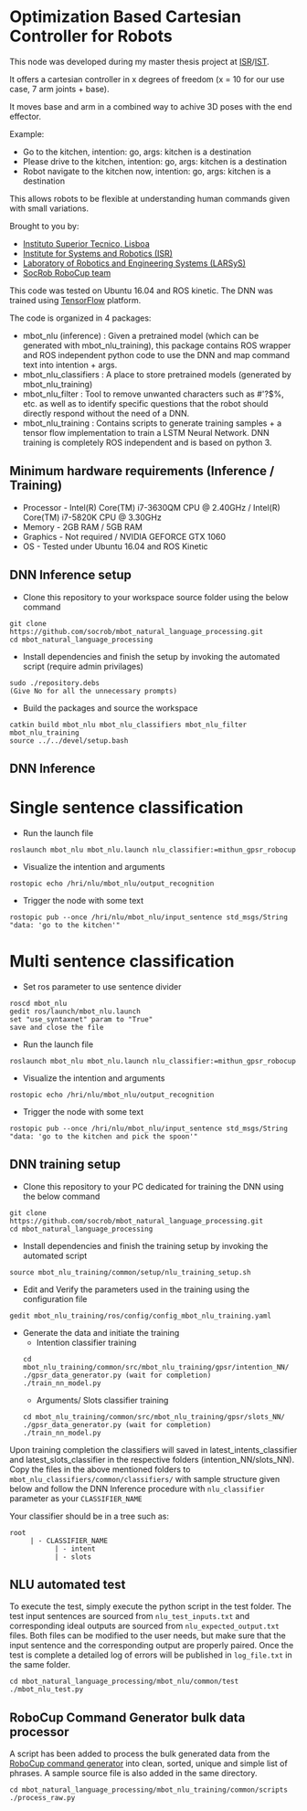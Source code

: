 # Optimization Based Cartesian Controller for Robots

This node was developed during my master thesis project at [ISR](http://welcome.isr.tecnico.ulisboa.pt/)/[IST](https://tecnico.ulisboa.pt/pt/).

It offers a cartesian controller in x degrees of freedom (x = 10 for our use case, 7 arm joints + base).

It moves base and arm in a combined way to achive 3D poses with the end effector.

Example:

- Go to the kitchen,                 intention: go, args: kitchen is a destination
- Please drive to the kitchen,       intention: go, args: kitchen is a destination
- Robot navigate to the kitchen now, intention: go, args: kitchen is a destination

This allows robots to be flexible at understanding human commands given with small variations.

Brought to you by:
- [Instituto Superior Tecnico, Lisboa](http://welcome.isr.tecnico.ulisboa.pt/)
- [Institute for Systems and Robotics (ISR)](http://welcome.isr.tecnico.ulisboa.pt/)
- [Laboratory of Robotics and Engineering Systems (LARSyS)](http://larsys.pt/)
- [SocRob RoboCup team](http://socrob.isr.tecnico.ulisboa.pt)

This code was tested on Ubuntu 16.04 and ROS kinetic. The DNN was trained using [TensorFlow](https://www.tensorflow.org/) platform.

The code is organized in 4 packages:

- mbot_nlu (inference) : Given a pretrained model (which can be generated with mbot_nlu_training), this package contains ROS wrapper and ROS independent
python code to use the DNN and map command text into intention + args.
- mbot_nlu_classifiers : A place to store pretrained models (generated by mbot_nlu_training)
- mbot_nlu_filter : Tool to remove unwanted characters such as #'?$%, etc. as well as to identify specific questions that the robot should
directly respond without the need of a DNN.
- mbot_nlu_training : Contains scripts to generate training samples + a tensor flow implementation to train a LSTM Neural Network.
DNN training is completely ROS independent and is based on python 3.

## Minimum hardware requirements (Inference / Training)
- Processor -  Intel(R) Core(TM) i7-3630QM CPU @ 2.40GHz / Intel(R) Core(TM) i7-5820K CPU @ 3.30GHz
- Memory -  2GB RAM / 5GB RAM
- Graphics -  Not required / NVIDIA GEFORCE GTX 1060
- OS -  Tested under Ubuntu 16.04 and ROS Kinetic

## DNN Inference setup

- Clone this repository to your workspace source folder using the below command  
~~~~
git clone https://github.com/socrob/mbot_natural_language_processing.git  
cd mbot_natural_language_processing
~~~~
- Install dependencies and finish the setup by invoking the automated script (require admin privilages)  
~~~~
sudo ./repository.debs
(Give No for all the unnecessary prompts)
~~~~
- Build the packages and source the workspace
~~~~
catkin build mbot_nlu mbot_nlu_classifiers mbot_nlu_filter mbot_nlu_training
source ../../devel/setup.bash
~~~~

## DNN Inference

# Single sentence classification

- Run the launch file
~~~~
roslaunch mbot_nlu mbot_nlu.launch nlu_classifier:=mithun_gpsr_robocup
~~~~
- Visualize the intention and arguments
~~~~
rostopic echo /hri/nlu/mbot_nlu/output_recognition
~~~~
- Trigger the node with some text
~~~~
rostopic pub --once /hri/nlu/mbot_nlu/input_sentence std_msgs/String "data: 'go to the kitchen'"
~~~~

# Multi sentence classification

- Set ros parameter to use sentence divider
~~~~
roscd mbot_nlu
gedit ros/launch/mbot_nlu.launch
set "use_syntaxnet" param to "True"
save and close the file
~~~~
- Run the launch file
~~~~
roslaunch mbot_nlu mbot_nlu.launch nlu_classifier:=mithun_gpsr_robocup
~~~~
- Visualize the intention and arguments
~~~~
rostopic echo /hri/nlu/mbot_nlu/output_recognition
~~~~
- Trigger the node with some text
~~~~
rostopic pub --once /hri/nlu/mbot_nlu/input_sentence std_msgs/String "data: 'go to the kitchen and pick the spoon'"
~~~~

## DNN training setup

- Clone this repository to your PC dedicated for training the DNN using the below command  
~~~~
git clone https://github.com/socrob/mbot_natural_language_processing.git  
cd mbot_natural_language_processing
~~~~
- Install dependencies and finish the training setup by invoking the automated script  
~~~~
source mbot_nlu_training/common/setup/nlu_training_setup.sh
~~~~
- Edit and Verify the parameters used in the training using the configuration file
~~~~
gedit mbot_nlu_training/ros/config/config_mbot_nlu_training.yaml
~~~~
- Generate the data and initiate the training 
  - Intention classifier training
  ~~~~
  cd mbot_nlu_training/common/src/mbot_nlu_training/gpsr/intention_NN/
  ./gpsr_data_generator.py (wait for completion)
  ./train_nn_model.py
  ~~~~
  - Arguments/ Slots classifier training
  ~~~~
  cd mbot_nlu_training/common/src/mbot_nlu_training/gpsr/slots_NN/
  ./gpsr_data_generator.py (wait for completion)
  ./train_nn_model.py
  ~~~~

Upon training completion the classifiers will saved in latest_intents_classifier and latest_slots_classifier
in the respective folders (intention_NN/slots_NN). Copy the files in the above mentioned folders to
`mbot_nlu_classifiers/common/classifiers/` with sample structure given below and follow the DNN Inference
procedure with `nlu_classifier` parameter as your `CLASSIFIER_NAME`
  
Your classifier should be in a tree such as:    
~~~~
root
     | - CLASSIFIER_NAME
           | - intent
           | - slots
~~~~

## NLU automated test

To execute the test, simply execute the python script in the test folder. The test input sentences are sourced from `nlu_test_inputs.txt` and corresponding ideal outputs are sourced from `nlu_expected_output.txt` files. Both files can be modified to the user needs, but make sure that the input sentence and the corresponding output are properly paired. Once the test is complete a detailed log of errors will be published in `log_file.txt` in the same folder. 

~~~
cd mbot_natural_language_processing/mbot_nlu/common/test
./mbot_nlu_test.py
~~~

## RoboCup Command Generator bulk data processor

A script has been added to process the bulk generated data from the [RoboCup command generator](https://github.com/kyordhel/GPSRCmdGen) into clean, sorted, unique and simple list of phrases. A sample source file is also added in the same directory.

~~~
cd mbot_natural_language_processing/mbot_nlu_training/common/scripts
./process_raw.py
~~~
